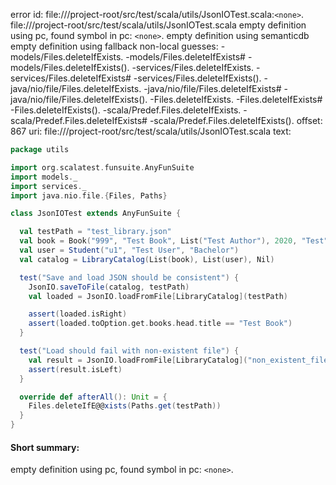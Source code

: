 error id: file://<WORKSPACE>/project-root/src/test/scala/utils/JsonIOTest.scala:`<none>`.
file://<WORKSPACE>/project-root/src/test/scala/utils/JsonIOTest.scala
empty definition using pc, found symbol in pc: `<none>`.
empty definition using semanticdb
empty definition using fallback
non-local guesses:
	 -models/Files.deleteIfExists.
	 -models/Files.deleteIfExists#
	 -models/Files.deleteIfExists().
	 -services/Files.deleteIfExists.
	 -services/Files.deleteIfExists#
	 -services/Files.deleteIfExists().
	 -java/nio/file/Files.deleteIfExists.
	 -java/nio/file/Files.deleteIfExists#
	 -java/nio/file/Files.deleteIfExists().
	 -Files.deleteIfExists.
	 -Files.deleteIfExists#
	 -Files.deleteIfExists().
	 -scala/Predef.Files.deleteIfExists.
	 -scala/Predef.Files.deleteIfExists#
	 -scala/Predef.Files.deleteIfExists().
offset: 867
uri: file://<WORKSPACE>/project-root/src/test/scala/utils/JsonIOTest.scala
text:
```scala
package utils

import org.scalatest.funsuite.AnyFunSuite
import models._
import services._
import java.nio.file.{Files, Paths}

class JsonIOTest extends AnyFunSuite {

  val testPath = "test_library.json"
  val book = Book("999", "Test Book", List("Test Author"), 2020, "Test", true)
  val user = Student("u1", "Test User", "Bachelor")
  val catalog = LibraryCatalog(List(book), List(user), Nil)

  test("Save and load JSON should be consistent") {
    JsonIO.saveToFile(catalog, testPath)
    val loaded = JsonIO.loadFromFile[LibraryCatalog](testPath)

    assert(loaded.isRight)
    assert(loaded.toOption.get.books.head.title == "Test Book")
  }

  test("Load should fail with non-existent file") {
    val result = JsonIO.loadFromFile[LibraryCatalog]("non_existent_file.json")
    assert(result.isLeft)
  }

  override def afterAll(): Unit = {
    Files.deleteIfE@@xists(Paths.get(testPath))
  }
}
```


#### Short summary: 

empty definition using pc, found symbol in pc: `<none>`.